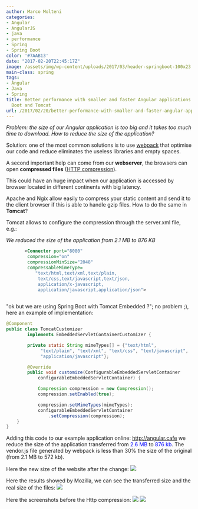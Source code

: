 ```yaml
---
author: Marco Molteni
categories:
- Angular
- AngularJS
- java
- performance
- Spring
- Spring Boot
color: '#7AAB13'
date: "2017-02-20T22:45:17Z"
image: /assets/img/wp-content/uploads/2017/03/header-springboot-100x23.png
main-class: spring
tags:
- Angular
- Java
- Spring
title: Better performance with smaller and faster Angular applications using Spring
  Boot and Tomcat
url: /2017/02/20/better-performance-with-smaller-and-faster-angular-applications-using-spring-boot-and-tomcat/
---
```

_Problem: </strong>the size of our Angular application is too big and it takes too much time to download. How to reduce the size of the application?_

Solution: one of the most common solutions is to use <a href="https://webpack.github.io">webpack</a> that optimise our code and reduce eliminates the useless libraries and empty spaces.

A second important help can come from our <strong>webserver</strong>, the browsers can open <strong>compressed files</strong> (<a href="https://en.wikipedia.org/wiki/HTTP_compression">HTTP compression</a>).

This could have an huge impact when our application is accessed by browser located in different continents with big latency.
    
Apache and Ngix allow easily to compress your static content and send it to the client browser if this is able to handle gzip files. How to do the same in <strong>Tomcat</strong>?
    
Tomcat allows to configure the compression through the server.xml file, e.g.:
     
_We reduced the size of the application from 2.1 MB to 876 KB_

        
 ``` xml    
        <Connector port="8080"
         compression="on"
         compressionMinSize="2048"
         compressableMimeType=
            "text/html,text/xml,text/plain,
             text/css,text/javascript,text/json,
             application/x-javascript,
             application/javascript,application/json">
             
```
        
"ok but we are using Spring Boot with Tomcat Embedded ?"; no problem ;), here an example of implementation:


```java
@Component
public class TomcatCustomizer 
        implements EmbeddedServletContainerCustomizer {

        private static String mimeTypes[] = {"text/html", 
             "text/plain", "text/xml", "text/css", "text/javascript", 
             "application/javascript"};

        @Override
        public void customize(ConfigurableEmbeddedServletContainer 
            configurableEmbeddedServletContainer) {

            Compression compression = new Compression();
            compression.setEnabled(true);

            compression.setMimeTypes(mimeTypes);
            configurableEmbeddedServletContainer
                .setCompression(compression);
    }
}
```
        
Adding this code to our example application online: http://angular.cafe we reduce the size of the application transferred from <span style="color: #0000ff;">2.6 MB</span> to<span style="color: #0000ff;"> 876 kb</span>. The vendor.js file generated by webpack is less than 30% the size of the original (from 2.1 MB to 572 kb).

Here the new size of the website after the change:
<img class="alignnone wp-image-902 size-full" src="/assets/img/uploads/2017/02/compress.png" data-recalc-dims="1" />

Here the results showed by Mozilla, we can see the transferred size and the real size of the files:
<img class="alignnone wp-image-902 size-full" src="/assets/img/uploads/2017/02/compress_mozilla.png" data-recalc-dims="1" />

Here the screenshots before the Http compression:
<img class="alignnone wp-image-902 size-full" src="/assets/img/uploads/2017/02/compress_2_6.png" data-recalc-dims="1" />
<img class="alignnone wp-image-902 size-full" src="/assets/img/uploads/2017/02/firefox_or.png" data-recalc-dims="1" />
